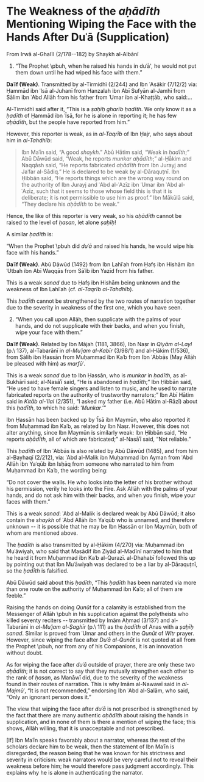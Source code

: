 


# The Weakness of the _aḥādīth_ Mentioning Wiping the Face with the Hands After Duʿā (Supplication)

From Irwā al-Ghalīl (2/178--182) by Shaykh al-Albānī

1) “The Prophet \pbuh, when he raised his hands in duʿā', he would not put them down until he had wiped his face with them.”

**Daʿīf (Weak)**. Transmitted by al-Tirmidhī (2/244) and Ibn ʿAsākir (7/12/2) via: Ḥammād ibn ʿIsā al-Juhanī from Hanzalah ibn Abī Sufyān al-Jamhī from Sālim ibn ʿAbd Allāh from his father from ʿUmar ibn al-Khaṭṭāb, who said:...

Al-Tirmidhī said after it, “This is a _ṣaḥīḥ gharīb ḥadīth_. We only know it as a _ḥadīth_ of Ḥammād ibn ʿĪsā, for he is alone in reporting it; he has few _aḥādīth_, but the people have reported from him.”

However, this reporter is weak, as in _al-Taqrīb_ of Ibn Ḥajr, who says about him in _al-Tahdhīb_:

> Ibn Maʿīn said, “A good _shaykh_.” Abū Hātim said, “Weak in _ḥadīth_;” Abū Dāwūd said, “Weak, he reports _munkar aḥādīth_;” al-Ḥākim and Naqqāsh said, “He reports fabricated _aḥādīth_ from Ibn Jurayj and Jaʿfar al-Sādiq.” He is declared to be weak by al-Dāraquṭnī. Ibn Ḥibbān said, “He reports things which are the wrong way round on the authority of Ibn Jurayj and ʿAbd al-ʿAzīz ibn ʿUmar ibn ʿAbd al-ʿAzīz, such that it seems to those whose field this is that it is deliberate; it is not permissible to use him as proof.” Ibn Mākūlā said, “They declare his _aḥādīth_ to be weak.”

Hence, the like of this reporter is very weak, so his _aḥādīth_ cannot be raised to the level of _ḥasan_, let alone _ṣaḥīḥ_!

A similar _ḥadīth_ is:

“When the Prophet \pbuh did _duʿā_ and raised his hands, he would wipe his face with his hands.”

**Daʿīf (Weak)**. Abū Dāwūd (1492) from Ibn Lahīʿah from Ḥafṣ ibn Hishām ibn ʿUtbah ibn Abī Waqqās from Sāʾib ibn Yazīd from his father.

This is a weak _sanad_ due to Ḥafṣ ibn Hishām being unknown and the weakness of Ibn Lahīʿah (cf. _al-Taqrīb al-Tahdhīb_).

This _ḥadīth_ cannot be strengthened by the two routes of narration together due to the severity in weakness of the first one, which you have seen.

2) “When you call upon Allāh, then supplicate with the palms of your hands, and do not supplicate with their backs, and when you finish, wipe your face with them.”

**Daʿīf (Weak)**. Related by Ibn Mājah (1181, 3866), Ibn Naṣr in _Qiyām al-Layl_ (p.\ 137), al-Tabarānī in _al-Muʿjam al-Kabīr_ (3/98/1) and al-Ḥākim (1/536), from Ṣāliḥ ibn Ḥassān from Muḥammad ibn Kaʿb from Ibn ʿAbbās (May Allāh be pleased with him) as _marfūʿ_.

This is a weak _sanad_ due to Ibn Ḥassān, who is _munkar_ in _ḥadīth_, as al-Bukhārī said; al-Nasāʾī said, “He is abandoned in _ḥadīth_;” Ibn Ḥibbān said, “He used to have female singers and listen to music, and he used to narrate fabricated reports on the authority of trustworthy narrators;” Ibn Abī Hātim said in _Kitāb al-ʿIlal_ (2/351), “I asked my father (i.e. Abū Hātim al-Rāzī) about this _ḥadīth_, to which he said: ‘_Munkar_.’”

Ibn Ḥassān has been backed up by ʿĪsā ibn Maymūn, who also reported it from Muḥammad ibn Kaʿb, as related by Ibn Naṣr. However, this does not alter anything, since Ibn Maymūn is similarly weak: Ibn Ḥibbān said, “He reports _aḥādīth_, all of which are fabricated;” al-Nasāʾī said, “Not reliable.”

This _ḥadīth_ of Ibn ʿAbbās is also related by Abū Dāwūd (1485), and from him al-Bayhaqī (2/212), via: ʿAbd al-Malik ibn Muḥammad ibn Ayman from ʿAbd Allāh ibn Yaʿqūb ibn Isḥāq from someone who narrated to him from Muḥammad ibn Kaʿb, the wording being:

“Do not cover the walls. He who looks into the letter of his brother without his permission, verily he looks into the Fire. Ask Allāh with the palms of your hands, and do not ask him with their backs, and when you finish, wipe your faces with them.”

This is a weak _sanad_: ʿAbd al-Malik is declared weak by Abū Dāwūd; it also contain the _shaykh_ of ʿAbd Allāh ibn Yaʿqūb who is unnamed, and therefore unknown -- it is possible that he may be Ibn Ḥassān or Ibn Maymūn, both of whom are mentioned above.

The _ḥadīth_ is also transmitted by al-Ḥākim (4/270) via: Muḥammad ibn Muʿāwiyah, who said that Masādif ibn Ziyād al-Madīnī narrated to him that he heard it from Muḥammad ibn Kaʿb al-Qurazī. al-Dhahabī followed this up by pointing out that Ibn Muʿāwiyah was declared to be a liar by al-Dāraquṭnī, so the _ḥadīth_ is falsified.

Abū Dāwūd said about this _ḥadīth_, “This _ḥadīth_ has been narrated via more than one route on the authority of Muḥammad ibn Kaʿb; all of them are feeble.”

Raising the hands on doing _Qunūt_ for a calamity is established from the Messenger of Allāh \pbuh in his supplication against the polytheists who killed seventy reciters -- transmitted by Imām Aḥmad (3/137) and al-Tabarānī in _al-Muʿjam al-Ṣaghīr_ (p.\ 111) as the _ḥadīth_ of Anas with a _ṣaḥīḥ sanad_. Similar is proved from ʿUmar and others in the _Qunūt_ of _Witr_ prayer. However, since wiping the face after _Duʿā al-Qunūt_ is not quoted at all from the Prophet \pbuh, nor from any of his Companions, it is an innovation without doubt.

As for wiping the face after _duʿā_ outside of prayer, there are only these two _aḥādīth_; it is not correct to say that they mutually strengthen each other to the rank of _ḥasan_, as Manāwī did, due to the severity of the weakness found in their routes of narration. This is why Imām al-Nawawī said in _al-Majmūʿ_, “It is not recommended,” endorsing Ibn ʿAbd al-Salām, who said, “Only an ignorant person does it.”

The view that wiping the face after _duʿā_  is not prescribed is strengthened by the fact that there are many authentic _aḥādīth_ about raising the hands in supplication, and in none of them is there a mention of wiping the face; this shows, Allāh willing, that it is unacceptable and not prescribed.

[If] Ibn Maʿīn speaks favorably about a narrator, whereas the rest of the scholars declare him to be weak, then the statement of Ibn Maʿīn is disregarded, the reason being that he was known for his strictness and severity in criticism: weak narrators would be very careful not to reveal their weakness before him; he would therefore pass judgment accordingly. This explains why he is alone in authenticating the narrator.


